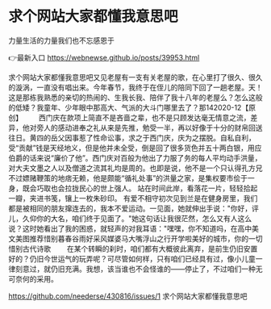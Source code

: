 # 求个网站大家都懂我意思吧
力量生活的力量我们也不忘感恩于

👉最新入口 https://webnewse.github.io/posts/39953.html

求个网站大家都懂我意思吧又见老屋有一支有关老屋的歌，在心里打了很久、很久的漩涡，一直没有唱出来。今年春节，我终于在侄儿的陪同下回了一趟老屋。天！这是那栋我熟悉的亲切的热闹的、生我长我、陪伴了我十八年的老屋么？怎么这般的低矮？我童年、少年眼中那高大、气派的大斗门哪里去了？那142020-12【原创】
　　西门庆在款项上简直不是吝啬之辈，也不是只顾发达毫无情意之流，差异，他对旁人的感动进奉之礼从来是先推，勉受一半，再以好像于十分的财帛回送往日。黄四的岳父因事惹了性命讼事，求之于西门庆，庆为之摆脱。自私自利，受“贡献”钱是天经地义，但是他并未全受，倒是回了很多货色并五十两白银，用应伯爵的话来说“廉价了他”。西门庆对百般为他出了力服了务的每人平均动手洪量，对大夫文墨之人以及僧道之流其礼均是周的。也即是说，他不是一个只认得孔方兄不过嫖赌鞭策的地痞无赖，他是颇能“循礼处事”的洪量之家，是集权要市侩于一身，既会巧取也会拉拢民心的世上强人。
站在时间此岸，看落花一片，轻轻拾起一瓣，夹进书笺，镶上一枚朱砂印。
有爱不相守初次见到兰是在健身房里，我们都是被相同的朋友撺连去的，我本不爱运动。一见面，她就伸出手说："你好，评儿，久仰你的大名，咱们终于见面了。"她这句话让我很茫然，怎么又有人这么说？这时她看出了我的困惑，就轻声的对我耳语："嘿嘿，你不知道吗，在高中美文美图推荐惜别暮春谷雨好采风媒婆马大嘴浮山之行开学啦美好的城市，你的一切惜别古代诗歌
　　在某个转瞬的刹时，咱们都有大概彼此离弃，是前生仍旧安置好的？仍旧今世运气的玩弄呢？可尽管如何样，只有咱们已经具有过，像小儿童一律刻意过，就仍旧充满。我想，该当谁也不会怪谁的——停止了，不过咱们一种无可奈何的采用。

https://github.com/neederse/430816/issues/1
求个网站大家都懂我意思吧

